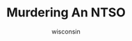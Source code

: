 ---
media: "images/rounds/war/murdering_an_ntso.png"
media_type: image
title: Murdering An NTSO
author: wisconsin
desc: Kwon Myong-hwa's first kill.
---